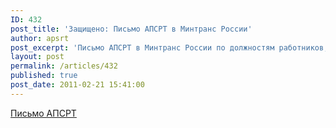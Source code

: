 ```yaml
---
ID: 432
post_title: 'Защищено: Письмо АПСРТ в Минтранс России'
author: apsrt
post_excerpt: 'Письмо АПСРТ в Минтранс России по должностям работников, связанных с  судоходной деятельностью.'
layout: post
permalink: /articles/432
published: true
post_date: 2011-02-21 15:41:00
---
```

[ <span style="text-decoration:underline;"></span> Письмо АПСРТ][1]

 [1]: http://www.apsrt.ru/docs/dolzhnosti.doc